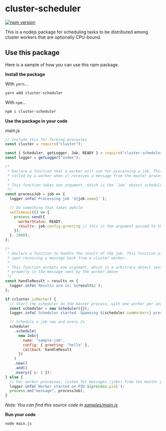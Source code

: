 # cluster-scheduler

[![npm version](http://img.shields.io/npm/v/cluster-scheduler.svg?style=flat)](https://npmjs.org/package/cluster-scheduler "View this project on npm")

This is a nodejs package for scheduling tasks to be distributed among cluster workers that are optionally CPU-bound.

## Use this package

Here is a sample of how you can use this npm package.

**Install the package**

With `yarn`...

```bash
yarn add cluster-scheduler
```

With `npm`...

```bash
npm i cluster-scheduler
```

**Use the package in your code**

_main.js_

```javascript
// Include this for forking processes
const cluster = require("cluster");

const { Scheduler, getLogger, Job, READY } = require("cluster-scheduler");
const logger = getLogger("index");

/*
 * Declare a function that a worker will use for processing a job. This function will be
 * called by a worker when it receives a message from the master process.
 *
 * This function takes one argument, which is the `Job` object scheduled below
 */
const processJob = job => {
  logger.info(`Processing job '${job.name}'`);

  // Do something that takes awhile
  setTimeout(() => {
    process.send({
      workerStatus: READY,
      results: job.config.greeting // this is the argument passed to the `handleResult` function below
    });
  }, 2000);
};

/*
 * Declare a function to handle the result of the job. This function will be called
 * upon receiving a message back from a cluster worker.
 *
 * This function accepts one argument, which is a arbitrary object sent as the `results`
 * property in the message sent by the worker above
 */
const handleResult = results => {
  logger.info(`Results are in: ${results}`);
};

if (cluster.isMaster) {
  // Start the scheduler on the master process, with one worker per underlying core
  const scheduler = new Scheduler({});
  logger.info(`Scheduler started. Spawning ${scheduler.numWorkers} processes.`);

  // Schedule a job now and every 2s
  scheduler
    .schedule(
      new Job({
        name: "sample-job",
        config: { greeting: "hello" },
        callback: handleResult
      })
    )
    .now()
    .and()
    .every({ s: 2 });
} else {
  // For worker processes, listen for messages (jobs) from the master process
  logger.info(`Worker started on PID ${process.pid}`);
  process.on("message", processJob);
}
```

_Note: You can find this source code in [samples/main.js](samples/main.js)_

**Run your code**

```bash
node main.js
```
